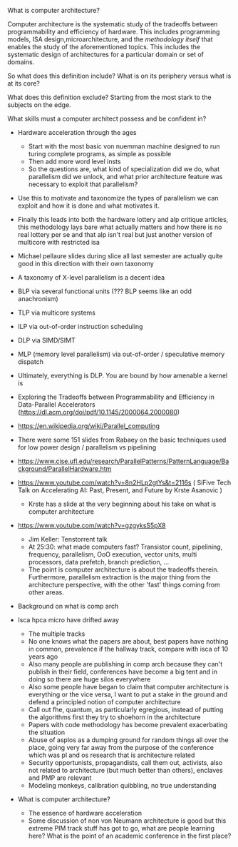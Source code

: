What is computer architecture?

Computer architecture is the systematic study of the tradeoffs between programmability and efficiency of hardware. This includes programming models, ISA design,microarchitecture, and the *methodology itself* that enables the study of the aforementioned topics. This includes the systematic design of architectures for a particular domain or set of domains.

So what does this definition include? What is on its periphery versus what is at its core?

What does this definition exclude? Starting from the most stark to the subjects on the edge.

What skills must a computer architect possess and be confident in?

- Hardware acceleration through the ages
  - Start with the most basic von nuemman machine designed to run turing complete programs, as simple as possible
  - Then add more word level insts
  - So the questions are, what kind of specialization did we do, what parallelism did we unlock, and what prior architecture feature was necessary to exploit that parallelism?
- Use this to motivate and taxonomize the types of parallelism we can exploit and how it is done and what motivates it.
- Finally this leads into both the hardware lottery and alp critique articles, this methodology lays bare what actually matters and how there is no real lottery per se and that alp isn't real but just another version of multicore with restricted isa
- Michael pellaure slides during slice all last semester are actually quite good in this direction with their own taxonomy


- A taxonomy of X-level parallelism is a decent idea
- BLP via several functional units (??? BLP seems like an odd anachronism)
- TLP via multicore systems
- ILP via out-of-order instruction scheduling
- DLP via SIMD/SIMT
- MLP (memory level parallelism) via out-of-order / speculative memory dispatch
- Ultimately, everything is DLP. You are bound by how amenable a kernel is
- Exploring the Tradeoffs between Programmability and Efficiency in Data-Parallel Accelerators (https://dl.acm.org/doi/pdf/10.1145/2000064.2000080)
- https://en.wikipedia.org/wiki/Parallel_computing
- There were some 151 slides from Rabaey on the basic techniques used for low power design / parallelism vs pipelining
- https://www.cise.ufl.edu/research/ParallelPatterns/PatternLanguage/Background/ParallelHardware.htm

- https://www.youtube.com/watch?v=8n2HLp2gtYs&t=2116s ( SiFive Tech Talk on Accelerating AI: Past, Present, and Future by Krste Asanovic )
  - Krste has a slide at the very beginning about his take on what is computer architecture

- https://www.youtube.com/watch?v=gzgyksS5pX8
  - Jim Keller: Tenstorrent talk
  - At 25:30: what made computers fast? Transistor count, pipelining, frequency, parallelism, OoO execution, vector units, multi processors, data prefetch, branch prediction, ...
  - The point is computer architecture is about the tradeoffs therein. Furthermore, parallelism extraction is the major thing from the architecture perspective, with the other 'fast' things coming from other areas.

- Background on what is comp arch
- Isca hpca micro have drifted away
  - The multiple tracks
  - No one knows what the papers are about, best papers have nothing in common, prevalence if the hallway track, compare with isca of 10 years ago
  - Also many people are publishing in comp arch because they can't publish in their field, conferences have become a big tent and in doing so there are huge silos everywhere
  - Also some people have began to claim that computer architecture is everything or the vice versa, I want to put a stake in the ground and defend a principled notion of computer architecture
  - Call out fhe, quantum, as particularly egregious, instead of putting the algorithms first they try to shoehorn in the architecture
  - Papers with code methodology has become prevalent exacerbating the situation
  - Abuse of asplos as a dumping ground for random things all over the place, going very far away from the purpose of the conference which was pl and os research that is architecture related
  - Security opportunists, propagandists, call them out, activists, also not related to architecture (but much better than others), enclaves and PMP are relevant
  - Modeling monkeys, calibration quibbling, no true understanding
- What is computer architecture?
  - The essence of hardware acceleration
  - Some discussion of non von Neumann architecture is good but this extreme PIM track stuff has got to go, what are people learning here? What is the point of an academic conference in the first place?

